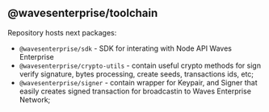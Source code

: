 ## @wavesenterprise/toolchain

Repository hosts next packages:

* `@wavesenterprise/sdk` - SDK for interating with Node API Waves Enterprise
* `@wavesenterprise/crypto-utils` - contain useful crypto methods for sign verify signature, bytes processing, create seeds, transactions ids, etc;
* `@wavesenterprise/signer` - contain wrapper for Keypair, and Signer that easily creates signed transaction for broadcastin to Waves Enterprise Network;


